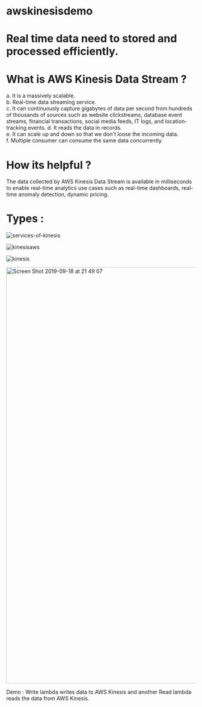 # awskinesisdemo

# Real time data need to stored and processed efficiently.

# What is AWS Kinesis Data Stream ?
a. It is a massively scalable.\
b. Real-time data streaming service.\
c. It can continuously capture gigabytes of data per second from hundreds of thousands of sources such as website clickstreams, database event streams, financial transactions, social media feeds, IT logs, and location-tracking events.
d. It reads the data in records.\
e. It can scale up and down so that we don't loose the incoming data.\
f. Multiple consumer can consume the same data concurrently.

# How its helpful ?
The data collected by AWS Kinesis Data Stream is available in milliseconds to enable real-time analytics use cases such as real-time dashboards, real-time anomaly detection, dynamic pricing.

# Types :

![services-of-kinesis](https://user-images.githubusercontent.com/30971809/65175591-68637500-da53-11e9-9c88-c305bef7a721.png)

![kinesisaws](https://user-images.githubusercontent.com/30971809/65072983-3938ff00-d992-11e9-9077-4caa6667a2a4.png)

![kinesis](https://user-images.githubusercontent.com/30971809/65073092-6ab1ca80-d992-11e9-871e-26eb962f4b70.png)

<img width="1105" alt="Screen Shot 2019-09-18 at 21 49 07" src="https://user-images.githubusercontent.com/30971809/65180912-36a3db80-da5e-11e9-8d2f-16bc83992e13.png">

Demo :
Write lambda writes data to AWS Kinesis and another Read lambda reads the data from AWS Kinesis.




